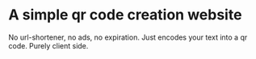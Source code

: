 # A simple qr code creation website

No url-shortener, no ads, no expiration. Just encodes your text into a qr code. Purely client side.
